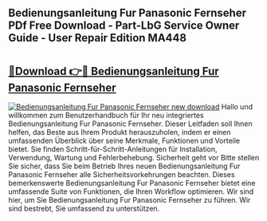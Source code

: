 ## Bedienungsanleitung Fur Panasonic Fernseher PDf Free Download - Part-LbG Service Owner Guide - User Repair Edition MA448

# <h2><a href="http://df2h2w.blite.top/?on=Bedienungsanleitung+Fur+Panasonic+Fernseher">🔗Download 👉🔴 Bedienungsanleitung Fur Panasonic Fernseher</a></h2>

[![Bedienungsanleitung Fur Panasonic Fernseher new download](https://i.imgur.com/lujVjoI.png)](http://df2h2w.blite.top/?on=Bedienungsanleitung+Fur+Panasonic+Fernseher)
Hallo und willkommen zum Benutzerhandbuch für Ihr neu integriertes Bedienungsanleitung Fur Panasonic Fernseher. Dieser Leitfaden soll Ihnen helfen, das Beste aus Ihrem Produkt herauszuholen, indem er einen umfassenden Überblick über seine Merkmale, Funktionen und Vorteile bietet. Sie finden Schritt-für-Schritt-Anleitungen für Installation, Verwendung, Wartung und Fehlerbehebung. Sicherheit geht vor Bitte stellen Sie sicher, dass Sie beim Betrieb Ihres neuen Bedienungsanleitung Fur Panasonic Fernseher alle Sicherheitsvorkehrungen beachten. Dieses bemerkenswerte Bedienungsanleitung Fur Panasonic Fernseher bietet eine umfassende Suite von Funktionen, die Ihren Workflow optimieren. Wir sind hier, um Sie Bedienungsanleitung Fur Panasonic Fernseher zu führen. Wir sind bestrebt, Sie umfassend zu unterstützen.
